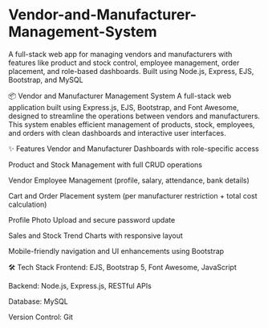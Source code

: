 # Vendor-and-Manufacturer-Management-System
A full-stack web app for managing vendors and manufacturers with features like product and stock control, employee management, order placement, and role-based dashboards. Built using Node.js, Express, EJS, Bootstrap, and MySQL

📦 Vendor and Manufacturer Management System
A full-stack web application built using Express.js, EJS, Bootstrap, and Font Awesome, designed to streamline the operations between vendors and manufacturers. This system enables efficient management of products, stock, employees, and orders with clean dashboards and interactive user interfaces.

✨ Features
Vendor and Manufacturer Dashboards with role-specific access

Product and Stock Management with full CRUD operations

Vendor Employee Management (profile, salary, attendance, bank details)

Cart and Order Placement system (per manufacturer restriction + total cost calculation)

Profile Photo Upload and secure password update

Sales and Stock Trend Charts with responsive layout

Mobile-friendly navigation and UI enhancements using Bootstrap

🛠 Tech Stack
Frontend: EJS, Bootstrap 5, Font Awesome, JavaScript

Backend: Node.js, Express.js, RESTful APIs

Database: MySQL

Version Control: Git

